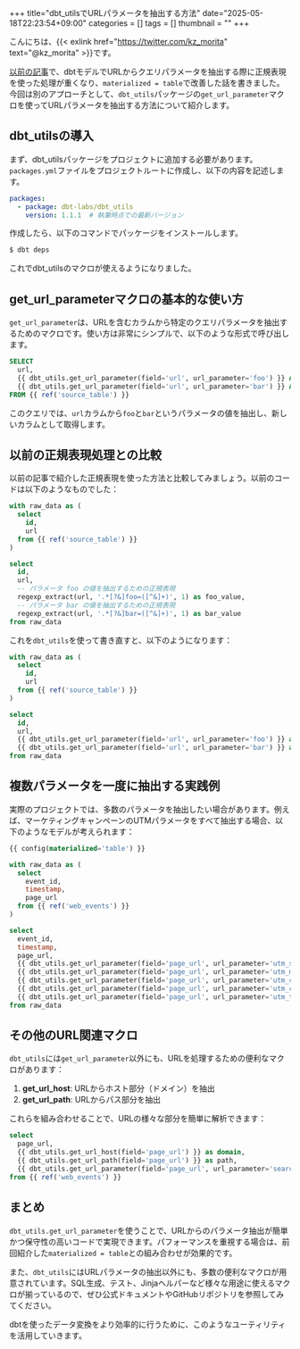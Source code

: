 +++
title="dbt_utilsでURLパラメータを抽出する方法"
date="2025-05-18T22:23:54+09:00"
categories = []
tags = []
thumbnail = ""
+++

こんにちは、{{< exlink href="https://twitter.com/kz_morita" text="@kz_morita" >}}です。


[以前の記事](/posts/performance-tuning-dbt-run/)で、dbtモデルでURLからクエリパラメータを抽出する際に正規表現を使った処理が重くなり、`materialized = table`で改善した話を書きました。今回は別のアプローチとして、`dbt_utils`パッケージの`get_url_parameter`マクロを使ってURLパラメータを抽出する方法について紹介します。

## dbt_utilsの導入

まず、dbt_utilsパッケージをプロジェクトに追加する必要があります。`packages.yml`ファイルをプロジェクトルートに作成し、以下の内容を記述します。

```yaml
packages:
  - package: dbt-labs/dbt_utils
    version: 1.1.1  # 執筆時点での最新バージョン
```

作成したら、以下のコマンドでパッケージをインストールします。

```bash
$ dbt deps
```

これでdbt_utilsのマクロが使えるようになりました。

## get_url_parameterマクロの基本的な使い方

`get_url_parameter`は、URLを含むカラムから特定のクエリパラメータを抽出するためのマクロです。使い方は非常にシンプルで、以下のような形式で呼び出します。

```sql
SELECT
  url,
  {{ dbt_utils.get_url_parameter(field='url', url_parameter='foo') }} AS foo_value,
  {{ dbt_utils.get_url_parameter(field='url', url_parameter='bar') }} AS bar_value
FROM {{ ref('source_table') }}
```

このクエリでは、`url`カラムから`foo`と`bar`というパラメータの値を抽出し、新しいカラムとして取得します。

## 以前の正規表現処理との比較

以前の記事で紹介した正規表現を使った方法と比較してみましょう。以前のコードは以下のようなものでした：

```sql
with raw_data as (
  select
    id,
    url
  from {{ ref('source_table') }}
)

select
  id,
  url,
  -- パラメータ foo の値を抽出するための正規表現
  regexp_extract(url, '.*[?&]foo=([^&]+)', 1) as foo_value,
  -- パラメータ bar の値を抽出するための正規表現
  regexp_extract(url, '.*[?&]bar=([^&]+)', 1) as bar_value
from raw_data
```

これを`dbt_utils`を使って書き直すと、以下のようになります：

```sql
with raw_data as (
  select
    id,
    url
  from {{ ref('source_table') }}
)

select
  id,
  url,
  {{ dbt_utils.get_url_parameter(field='url', url_parameter='foo') }} as foo_value,
  {{ dbt_utils.get_url_parameter(field='url', url_parameter='bar') }} as bar_value
from raw_data
```

## 複数パラメータを一度に抽出する実践例

実際のプロジェクトでは、多数のパラメータを抽出したい場合があります。例えば、マーケティングキャンペーンのUTMパラメータをすべて抽出する場合、以下のようなモデルが考えられます：

```sql
{{ config(materialized='table') }}

with raw_data as (
  select
    event_id,
    timestamp,
    page_url
  from {{ ref('web_events') }}
)

select
  event_id,
  timestamp,
  page_url,
  {{ dbt_utils.get_url_parameter(field='page_url', url_parameter='utm_source') }} as utm_source,
  {{ dbt_utils.get_url_parameter(field='page_url', url_parameter='utm_medium') }} as utm_medium,
  {{ dbt_utils.get_url_parameter(field='page_url', url_parameter='utm_campaign') }} as utm_campaign,
  {{ dbt_utils.get_url_parameter(field='page_url', url_parameter='utm_content') }} as utm_content,
  {{ dbt_utils.get_url_parameter(field='page_url', url_parameter='utm_term') }} as utm_term
from raw_data
```

## その他のURL関連マクロ

`dbt_utils`には`get_url_parameter`以外にも、URLを処理するための便利なマクロがあります：

1. **get_url_host**: URLからホスト部分（ドメイン）を抽出
2. **get_url_path**: URLからパス部分を抽出

これらを組み合わせることで、URLの様々な部分を簡単に解析できます：

```sql
select
  page_url,
  {{ dbt_utils.get_url_host(field='page_url') }} as domain,
  {{ dbt_utils.get_url_path(field='page_url') }} as path,
  {{ dbt_utils.get_url_parameter(field='page_url', url_parameter='search_term') }} as search_term
from {{ ref('web_events') }}
```

## まとめ

`dbt_utils.get_url_parameter`を使うことで、URLからのパラメータ抽出が簡単かつ保守性の高いコードで実現できます。パフォーマンスを重視する場合は、前回紹介した`materialized = table`との組み合わせが効果的です。

また、`dbt_utils`にはURLパラメータの抽出以外にも、多数の便利なマクロが用意されています。SQL生成、テスト、Jinjaヘルパーなど様々な用途に使えるマクロが揃っているので、ぜひ公式ドキュメントやGitHubリポジトリを参照してみてください。

dbtを使ったデータ変換をより効率的に行うために、このようなユーティリティを活用していきます。
